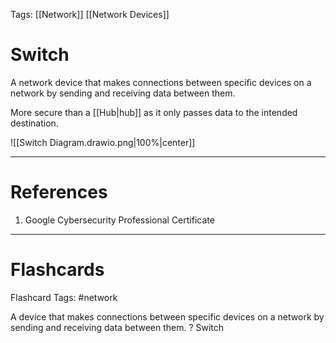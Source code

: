Tags: [[Network]] [[Network Devices]]
# Switch

A network device that makes connections between specific devices on a network by sending and receiving data between them.

More secure than a [[Hub|hub]] as it only passes data to the intended destination.

![[Switch Diagram.drawio.png|100%|center]]

---
# References

1. Google Cybersecurity Professional Certificate

---
# Flashcards

Flashcard Tags: #network 

A device that makes connections between specific devices on a network by sending and receiving data between them.
?
Switch